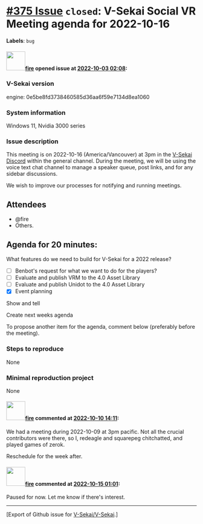 # [\#375 Issue](https://github.com/V-Sekai/V-Sekai/issues/375) `closed`: V-Sekai Social VR Meeting agenda for 2022-10-16
**Labels**: `bug`


#### <img src="https://avatars.githubusercontent.com/u/32321?u=c2e06a3d2b49a467aa907e54aa259516440267cc&v=4" width="50">[fire](https://github.com/fire) opened issue at [2022-10-03 02:08](https://github.com/V-Sekai/V-Sekai/issues/375):

### V-Sekai version

engine: 0e5be8fd3738460585d36aa6f59e7134d8ea1060

### System information

Windows 11, Nvidia 3000 series

### Issue description

This meeting is on 2022-10-16 (America/Vancouver) at 3pm in the [V-Sekai Discord](https://discord.gg/7BQDHesck8) within the general channel. During the meeting, we will be using the voice text chat channel to manage a speaker queue, post links, and for any sidebar discussions.

We wish to improve our processes for notifying and running meetings.

## Attendees

* @fire 
* Others.

## Agenda for 20 minutes:

What features do we need to build for V-Sekai for a 2022 release?
- [ ] Benbot's request for what we want to do for the players?
- [ ] Evaluate and publish VRM to the 4.0 Asset Library
- [ ] Evaluate and publish Unidot to the 4.0 Asset Library
- [x] Event planning

Show and tell

Create next weeks agenda

To propose another item for the agenda, comment below (preferably before the meeting).


### Steps to reproduce

None

### Minimal reproduction project

None

#### <img src="https://avatars.githubusercontent.com/u/32321?u=c2e06a3d2b49a467aa907e54aa259516440267cc&v=4" width="50">[fire](https://github.com/fire) commented at [2022-10-10 14:11](https://github.com/V-Sekai/V-Sekai/issues/375#issuecomment-1273378747):

We had a meeting during 2022-10-09 at 3pm pacific. Not all the crucial contributors were there, so I, redeagle and squarepeg chitchatted, and played games of zerok.

Reschedule for the week after.

#### <img src="https://avatars.githubusercontent.com/u/32321?u=c2e06a3d2b49a467aa907e54aa259516440267cc&v=4" width="50">[fire](https://github.com/fire) commented at [2022-10-15 01:01](https://github.com/V-Sekai/V-Sekai/issues/375#issuecomment-1279618829):

Paused for now. Let me know if there's interest.


-------------------------------------------------------------------------------



[Export of Github issue for [V-Sekai/V-Sekai](https://github.com/V-Sekai/V-Sekai).]
